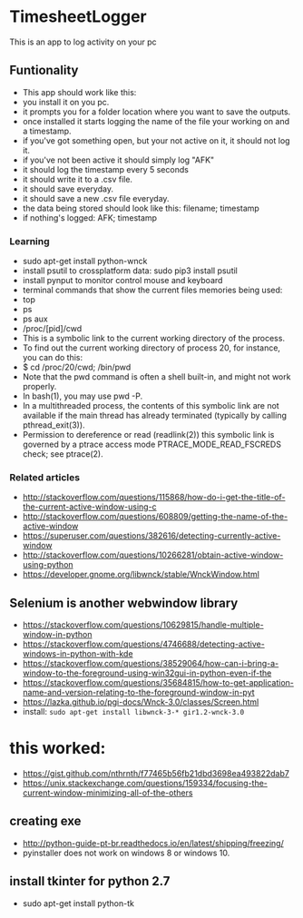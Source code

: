 # TimesheetLogger
This is an app to log activity on your pc

## Funtionality
* This app should work like this:
* you install it on you pc.
* it prompts you for a folder location where you want to save the outputs.
* once installed it starts logging the name of the file your working on and a timestamp.
* if you've got something open, but your not active on it, it should not log it.
* if you've not been active it should simply log "AFK"
* it should log the timestamp every 5 seconds
* it should write it to a .csv file.
* it should save everyday.
* it should save a new .csv file everyday.
* the data being stored should look like this: filename; timestamp
* if nothing's logged: AFK; timestamp

### Learning
* sudo apt-get install python-wnck
* install psutil to crossplatform data: sudo pip3 install psutil
* install pynput to monitor control mouse and keyboard
* terminal commands that show the current files memories being used:
* top
* ps
* ps aux
* /proc/[pid]/cwd
* This is a symbolic link to the current working directory of the process.
* To find out the current working directory of process 20, for instance, you can do this:
* $ cd /proc/20/cwd; /bin/pwd
* Note that the pwd command is often a shell built-in, and might not work properly.  
* In bash(1), you may use pwd -P.
* In a multithreaded process, the contents of this symbolic link are not available if the main thread has already terminated (typically by calling pthread_exit(3)).
* Permission to dereference or read (readlink(2)) this symbolic link is governed by a ptrace access mode PTRACE_MODE_READ_FSCREDS check; see ptrace(2).
### Related articles
* http://stackoverflow.com/questions/115868/how-do-i-get-the-title-of-the-current-active-window-using-c
* http://stackoverflow.com/questions/608809/getting-the-name-of-the-active-window
* https://superuser.com/questions/382616/detecting-currently-active-window
* http://stackoverflow.com/questions/10266281/obtain-active-window-using-python
* https://developer.gnome.org/libwnck/stable/WnckWindow.html

## Selenium is another webwindow library
* https://stackoverflow.com/questions/10629815/handle-multiple-window-in-python
* https://stackoverflow.com/questions/4746688/detecting-active-windows-in-python-with-kde
* https://stackoverflow.com/questions/38529064/how-can-i-bring-a-window-to-the-foreground-using-win32gui-in-python-even-if-the
* https://stackoverflow.com/questions/35684815/how-to-get-application-name-and-version-relating-to-the-foreground-window-in-pyt
* https://lazka.github.io/pgi-docs/Wnck-3.0/classes/Screen.html
* install: `sudo apt-get install libwnck-3-* gir1.2-wnck-3.0`

# this worked:
* https://gist.github.com/nthrnth/f77465b56fb21dbd3698ea493822dab7
* https://unix.stackexchange.com/questions/159334/focusing-the-current-window-minimizing-all-of-the-others

## creating exe
* http://python-guide-pt-br.readthedocs.io/en/latest/shipping/freezing/
* pyinstaller does not work on windows 8 or windows 10.

## install tkinter for python 2.7
* sudo apt-get install python-tk
